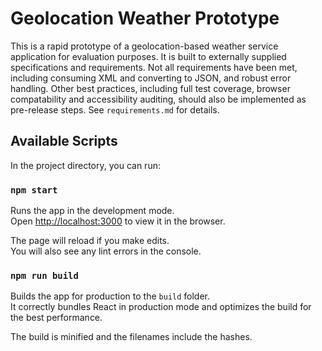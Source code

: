 # Geolocation Weather Prototype

This is a rapid prototype of a geolocation-based weather service application for evaluation purposes. It is built to externally supplied specifications and requirements. Not all requirements have been met, including consuming XML and converting to JSON, and robust error handling. Other best practices, including full test coverage, browser compatability and accessibility auditing, should also be implemented as pre-release steps. See `requirements.md` for details. 

## Available Scripts

In the project directory, you can run:

### `npm start`

Runs the app in the development mode.<br>
Open [http://localhost:3000](http://localhost:3000) to view it in the browser.

The page will reload if you make edits.<br>
You will also see any lint errors in the console.

### `npm run build`

Builds the app for production to the `build` folder.<br>
It correctly bundles React in production mode and optimizes the build for the best performance.

The build is minified and the filenames include the hashes.

